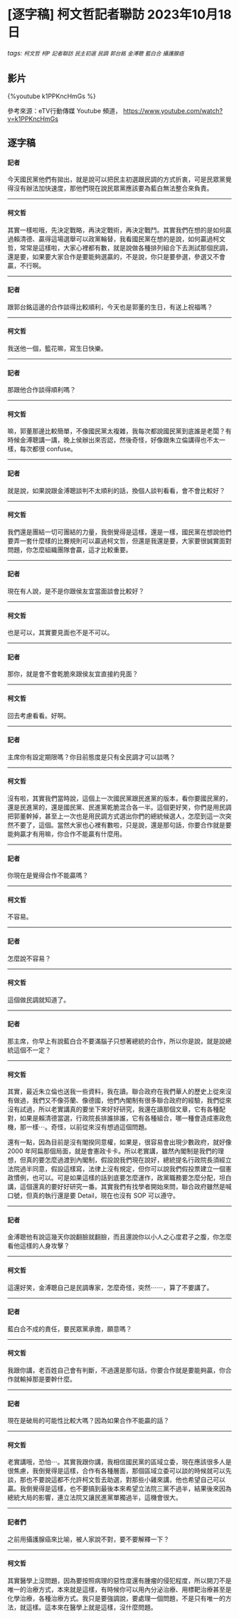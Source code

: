 # [逐字稿] 柯文哲記者聯訪 2023年10月18日

###### tags: `柯文哲` `柯P` `記者聯訪` `民主初選` `民調` `郭台銘` `金溥聰` `藍白合` `攝護腺癌`

## 影片

{%youtube k1PPKncHmGs %}

參考來源：eTV行動傳媒 Youtube 頻道， https://www.youtube.com/watch?v=k1PPKncHmGs


## 逐字稿

#### 記者

今天國民黨他們有拋出，就是說可以把民主初選跟民調的方式折衷，可是民眾黨覺得沒有辦法加快速度，那他們現在說民眾黨應該要為藍白無法整合來負責。

---

#### 柯文哲

其實一樣啦哦，先決定戰略，再決定戰術，再決定戰鬥。其實我們在想的是如何贏過賴清德、贏得這場選舉可以政黨輪替，我看國民黨在想的是說，如何贏過柯文哲，常常是這樣啦，大家心裡都有數，就是說做各種排列組合下去測試那個民調，還是要，如果要大家合作是要能夠選贏的，不是說，你只是要參選，參選又不會贏，不行啊。


---

#### 記者

跟郭台銘這邊的合作談得比較順利，今天也是郭董的生日，有送上祝福嗎？

---

#### 柯文哲

我送他一個，籃花嘛，寫生日快樂。

---

#### 記者

那跟他合作談得順利嗎？

---

#### 柯文哲

嘛，郭董那邊比較簡單，不像國民黨太複雜，我每次都說國民黨到底誰是老闆？有時候金溥聰講一講，晚上侯辦出來否認，然後奇怪，好像跟朱立倫講得也不太一樣，每次都很 confuse。

---

#### 記者

就是說，如果說跟金溥聰談判不太順利的話，換個人談判看看，會不會比較好？

---

#### 柯文哲

我們還是團結一切可團結的力量，我倒覺得是這樣，還是一樣，國民黨在想說他們要弄一套什麼樣的比賽規則可以贏過柯文哲，但還是我還是要，大家要很誠實面對問題，你怎麼組織團隊會贏，這才比較重要。

---

#### 記者

現在有人說，是不是你跟侯友宜當面談會比較好？

---

#### 柯文哲

也是可以，其實要見面也不是不可以。

---

#### 記者

那你，就是會不會乾脆來跟侯友宜直接約見面？

---

#### 柯文哲

回去考慮看看。好啊。

---

#### 記者

主席你有設定期限嗎？你目前態度是只有全民調才可以談嗎？

---

#### 柯文哲

沒有啦，其實我們當時說，這個上一次國民黨跟民進黨的版本，看你要國民黨的，還是民進黨的，還是國民黨、民進黨乾脆混合各一半。這個更好笑，你們是用民調把郭董幹掉，甚至上一次也是用民調方式選出你們的總統候選人，怎麼到這一次突然不要了，這個。當然大家也心裡有數啦，只是說，還是那句話，你要合作就是要能夠贏才有用嘛，你合作不能贏有什麼用。

---

#### 記者

你現在是覺得合作不能贏嗎？

---

#### 柯文哲

不容易。

---

#### 記者

怎麼說不容易？ 

---

#### 柯文哲

這個做民調就知道了。

---

#### 記者

那主席，你早上有說藍白合不要滿腦子只想著總統的合作，所以你是說，就是說總統這個不一定？

---

#### 柯文哲

其實，最近朱立倫也送我一些資料，我在讀。聯合政府在我們華人的歷史上從來沒有做過，我們又不像芬蘭、像德國，他們內閣制有很多聯合政府的經驗，我們從來沒有試過，所以老實講真的要坐下來好好研究，我還在讀那個文章，它有各種配對，如果是賴清德當選，行政院長排誰排誰，它有各種組合，哪一種會造成憲政危機，那一樣⋯。奇怪，以前從來沒有想過這個問題。

還有一點，因為目前是沒有閣揆同意權，如果是，很容易會出現少數政府，就好像 2000 年阿扁那個局面，就是會憲政卡卡。所以老實講，雖然內閣制是我們的理想，但真的要怎麼過渡到內閣制，假設說我們現在說好，總統提名行政院長須經立法院過半同意，假設這樣寫，法律上沒有規定，但你可以說我們假投票建立一個憲政慣例，也可以。可是如果這樣的話到底要怎麼運作，政黨職務要怎麼分配，坦白講，這個還真的要好好研究一番。其實我們有找學者開始來問，聯合政府雖然是喊口號，但真的執行還是要 Detail，現在也沒有 SOP 可以遵守。

---

#### 記者

金溥聰他有說這幾天你說翻臉就翻臉，而且還說你以小人之心度君子之腹，你怎麼看他這樣的人身攻擊？

---

#### 柯文哲

這還好笑，金溥聰自己是民調專家，怎麼奇怪，突然⋯⋯，算了不要講了。

---

#### 記者

藍白合不成的責任，要民眾黨承擔，願意嗎？

---

#### 柯文哲

我跟你講，老百姓自己會有判斷，不過還是那句話，你要合作就是要能夠贏，你合作就輸掉那是要幹什麼。

---

#### 記者

現在是破局的可能性比較大嗎？因為如果合作不能贏的話？

---

#### 柯文哲

老實講哦，恐怕⋯。其實我跟你講，我相信國民黨的區域立委，現在應該很多人是很焦慮，我倒覺得是這樣，合作有各種層面，那個區域立委可以談的時候就可以先談，那也不要說這都不允許柯文哲去助選，對那些小雞來講，他也希望自己可以贏。我倒覺得是這樣，也不要搞到最後本來希望立法院三黨不過半，結果後來因為總統大局的影響，連立法院又讓民進黨單獨過半，這機會很大。

---

#### 記者們

之前用攝護腺癌來比喻，被人家說不對，要不要解釋一下？

---

#### 柯文哲

其實醫學上沒問題，因為要按照病理的惡性度還有腫瘤的侵犯程度，所以開刀不是唯一的治療方式，本來就是這樣，有時候你可以用內分泌治療、用標靶治療甚至是化學治療，各種治療方式。我只是要強調說，要處理一個問題，不是只有唯一的方法，就這樣。這本來在醫學上就是這樣，沒什麼問題。



